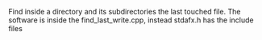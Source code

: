 
Find inside a directory and its subdirectories the last touched file. The software is inside the find_last_write.cpp, instead stdafx.h has the include files
